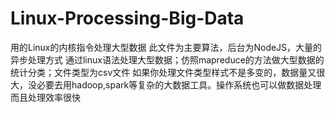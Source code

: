 # Linux-Processing-Big-Data
用的Linux的内核指令处理大型数据
此文件为主要算法，后台为NodeJS，大量的异步处理方式
通过linux语法处理大型数据；仿照mapreduce的方法做大型数据的统计分类；文件类型为csv文件
如果你处理文件类型样式不是多变的，数据量又很大，没必要去用hadoop,spark等复杂的大数据工具。操作系统也可以做数据处理
而且处理效率很快

